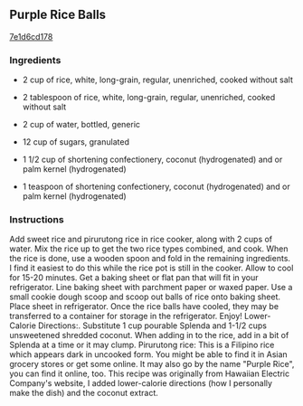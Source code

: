 ## Purple Rice Balls

[7e1d6cd178](http://www.food.com/recipe/purple-rice-balls-450405)

### Ingredients

 - 2 cup of rice, white, long-grain, regular, unenriched, cooked without salt

 - 2 tablespoon of rice, white, long-grain, regular, unenriched, cooked without salt

 - 2 cup of water, bottled, generic

 - 12 cup of sugars, granulated

 - 1 1/2 cup of shortening confectionery, coconut (hydrogenated) and or palm kernel (hydrogenated)

 - 1 teaspoon of shortening confectionery, coconut (hydrogenated) and or palm kernel (hydrogenated)

### Instructions

Add sweet rice and pirurutong rice in rice cooker, along with 2 cups of water. Mix the rice up to get the two rice types combined, and cook. When the rice is done, use a wooden spoon and fold in the remaining ingredients. I find it easiest to do this while the rice pot is still in the cooker. Allow to cool for 15-20 minutes. Get a baking sheet or flat pan that will fit in your refrigerator. Line baking sheet with parchment paper or waxed paper. Use a small cookie dough scoop and scoop out balls of rice onto baking sheet. Place sheet in refrigerator. Once the rice balls have cooled, they may be transferred to a container for storage in the refrigerator. Enjoy! Lower-Calorie Directions:. Substitute 1 cup pourable Splenda and 1-1/2 cups unsweetened shredded coconut. When adding in to the rice, add in a bit of Splenda at a time or it may clump. Pirurutong rice: This is a Filipino rice which appears dark in uncooked form. You might be able to find it in Asian grocery stores or get some online. It may also go by the name "Purple Rice", you can find it online, too. This recipe was originally from Hawaiian Electric Company's website, I added lower-calorie directions (how I personally make the dish) and the coconut extract.